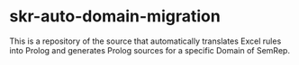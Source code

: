 # skr-auto-domain-migration
This is a repository of the source that automatically translates Excel rules into Prolog and generates Prolog sources for a specific Domain of SemRep.
